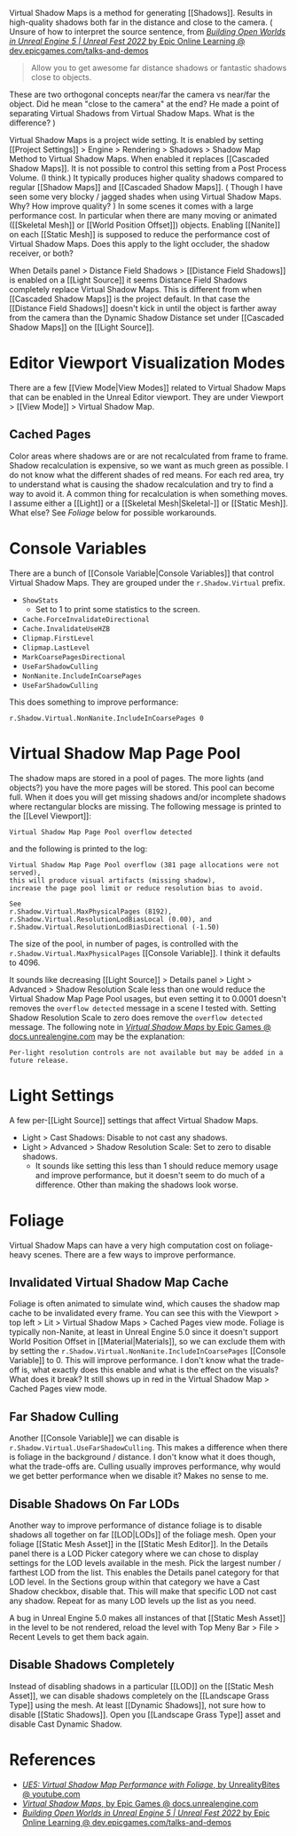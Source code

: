 Virtual Shadow Maps is a method for generating [[Shadows]].
Results in high-quality shadows both far in the distance and close to the camera.
(
Unsure of how to interpret the source sentence, from [_Building Open Worlds in Unreal Engine 5 | Unreal Fest 2022_ by Epic Online Learning @ dev.epicgames.com/talks-and-demos](https://dev.epicgames.com/community/learning/talks-and-demos/LLM5/building-open-worlds-in-unreal-engine-5-unreal-fest-2022)

> Allow you to get awesome far distance shadows or fantastic shadows close to objects.

These are two orthogonal concepts near/far the camera vs near/far the object.
Did he mean "close to the camera" at the end?
He made a point of separating Virtual Shadows from Virtual Shadow Maps. What is the difference?
)

Virtual Shadow Maps is a project wide setting.
It is enabled by setting [[Project Settings]] > Engine > Rendering > Shadows > Shadow Map Method to Virtual Shadow Maps.
When enabled it replaces [[Cascaded Shadow Maps]].
It is not possible to control this setting from a Post Process Volume. (I think.)
It typically produces higher quality shadows compared to regular [[Shadow Maps]] and [[Cascaded Shadow Maps]].
(
Though I have seen some very blocky / jagged shades when using Virtual Shadow Maps.
Why? How improve quality?
)
In some scenes it comes with a large performance cost.
In particular when there are many moving or animated ([[Skeletal Mesh]] or [[World Position Offset]]) objects.
Enabling [[Nanite]] on each [[Static Mesh]] is supposed to reduce the performance cost of Virtual Shadow Maps.
Does this apply to the light occluder, the shadow receiver, or both?

When Details panel > Distance Field Shadows > [[Distance Field Shadows]] is enabled on a [[Light Source]]
it seems Distance Field Shadows completely replace Virtual Shadow Maps.
This is different from when [[Cascaded Shadow Maps]] is the project default.
In that case the [[Distance Field Shadows]] doesn't kick in until the object is farther away from the camera than the Dynamic Shadow Distance set under [[Cascaded Shadow Maps]] on the [[Light Source]].


# Editor Viewport Visualization Modes

There are a few [[View Mode|View Modes]] related to Virtual Shadow Maps that can be enabled in the Unreal Editor viewport.
They are under Viewport > [[View Mode]] > Virtual Shadow Map.

## Cached Pages

Color areas where shadows are or are not recalculated from frame to frame.
Shadow recalculation is expensive, so we want as much green as possible.
I do not know what the different shades of red means.
For each red area, try to understand what is causing the shadow recalculation and try to find a way to avoid it.
A common thing for recalculation is when something moves.
I assume either a [[Light]] or a [[Skeletal Mesh|Skeletal-]] or [[Static Mesh]]. What else?
See _Foliage_ below for possible workarounds.


# Console Variables

There are a bunch of [[Console Variable|Console Variables]] that control Virtual Shadow Maps.
They are grouped under the `r.Shadow.Virtual` prefix.

- `ShowStats`
	- Set to 1 to print some statistics to the screen.
- `Cache.ForceInvalidateDirectional`
- `Cache.InvalidateUseHZB`
- `Clipmap.FirstLevel`
- `Clipmap.LastLevel`
- `MarkCoarsePagesDirectional`
- `UseFarShadowCulling`
- `NonNanite.IncludeInCoarsePages`
- `UseFarShadowCulling`

This does something to improve performance:
```
r.Shadow.Virtual.NonNanite.IncludeInCoarsePages 0
```


# Virtual Shadow Map Page Pool

The shadow maps are stored in a pool of pages.
The more lights (and objects?) you have the more pages will be stored.
This pool can become full.
When it does you will get missing shadows and/or incomplete shadows where rectangular blocks are missing.
The following message is printed to the [[Level Viewport]]:
```
Virtual Shadow Map Page Pool overflow detected
```
and the following is printed to the log:
```
Virtual Shadow Map Page Pool overflow (381 page allocations were not served),
this will produce visual artifacts (missing shadow),
increase the page pool limit or reduce resolution bias to avoid.

See
r.Shadow.Virtual.MaxPhysicalPages (8192),
r.Shadow.Virtual.ResolutionLodBiasLocal (0.00), and
r.Shadow.Virtual.ResolutionLodBiasDirectional (-1.50)
```
The size of the pool, in number of pages, is controlled with the `r.Shadow.Virtual.MaxPhysicalPages` [[Console Variable]].
I think it defaults to 4096.

It sounds like decreasing [[Light Source]] > Details panel > Light > Advanced > Shadow Resolution Scale less than one would reduce the Virtual Shadow Map Page Pool usages, but even setting it to 0.0001 doesn't removes the `overflow detected` message in a scene I tested with.
Setting Shadow Resolution Scale to zero does remove the `overflow detected` message.
The following note in [_Virtual Shadow Maps_ by Epic Games @ docs.unrealengine.com](https://docs.unrealengine.com/5.0/en-US/virtual-shadow-maps-in-unreal-engine/) may be the explanation:
```
Per-light resolution controls are not available but may be added in a future release.
```


# Light Settings

A few per-[[Light Source]] settings that affect Virtual Shadow Maps.
- Light > Cast Shadows: Disable to not cast any shadows.
- Light > Advanced > Shadow Resolution Scale: Set to zero to disable shadows.
	- It sounds like setting this less than 1 should reduce memory usage and improve performance, but it doesn't seem to do much of a difference. Other than making the shadows look worse.


# Foliage

Virtual Shadow Maps can have a very high computation cost on foliage-heavy scenes.
There are a few ways to improve performance.

## Invalidated Virtual Shadow Map Cache

Foliage is often animated to simulate wind, which causes the shadow map cache to be invalidated every frame.
You can see this with the Viewport > top left > Lit > Virtual Shadow Maps > Cached Pages view mode.
Foliage is typically non-Nanite, at least in Unreal Engine 5.0 since it doesn't support World Position Offset in [[Material|Materials]], so we can exclude them with by setting the `r.Shadow.Virtual.NonNanite.IncludeInCoarsePages` [[Console Variable]] to 0.
This will improve performance.
I don't know what the trade-off is, what exactly does this enable and what is the effect on the visuals? What does it break?
It still shows up in red in the Virtual Shadow Map > Cached Pages view mode.


## Far Shadow Culling

Another [[Console Variable]] we can disable is `r.Shadow.Virtual.UseFarShadowCulling`.
This makes a difference when there is foliage in the background / distance.
I don't know what it does though, what the trade-offs are.
Culling usually improves performance, why would we get better performance when we disable it?
Makes no sense to me.


## Disable Shadows On Far LODs

Another way to improve performance of distance foliage is to disable shadows all together on far [[LOD|LODs]] of the foliage mesh.
Open your foliage [[Static Mesh Asset]] in the [[Static Mesh Editor]].
In the Details panel there is a LOD Picker category where we can chose to display settings for the LOD levels available in the mesh.
Pick the largest number / farthest LOD from the list.
This enables the Details panel category for that LOD level.
In the Sections group within that category we have a Cast Shadow checkbox, disable that.
This will make that specific LOD not cast any shadow.
Repeat for as many LOD levels up the list as you need.

A bug in Unreal Engine 5.0 makes all instances of that [[Static Mesh Asset]] in the level to be not rendered, reload the level with Top Meny Bar > File > Recent Levels to get them back again.


## Disable Shadows Completely

Instead of disabling shadows in a particular [[LOD]] on the [[Static Mesh Asset]], we can disable shadows completely on the [[Landscape Grass Type]] using the mesh.
At least [[Dynamic Shadows]], not sure how to disable [[Static Shadows]].
Open you [[Landscape Grass Type]] asset and disable Cast Dynamic Shadow.


# References

- [_UE5: Virtual Shadow Map Performance with Foliage_, by UnrealityBites @ youtube.com](https://www.youtube.com/watch?v=AobyMegpUMg)
- [_Virtual Shadow Maps_, by Epic Games @ docs.unrealengine.com](https://docs.unrealengine.com/5.0/en-US/virtual-shadow-maps-in-unreal-engine/)
- [_Building Open Worlds in Unreal Engine 5 | Unreal Fest 2022_ by Epic Online Learning @ dev.epicgames.com/talks-and-demos](https://dev.epicgames.com/community/learning/talks-and-demos/LLM5/building-open-worlds-in-unreal-engine-5-unreal-fest-2022)






